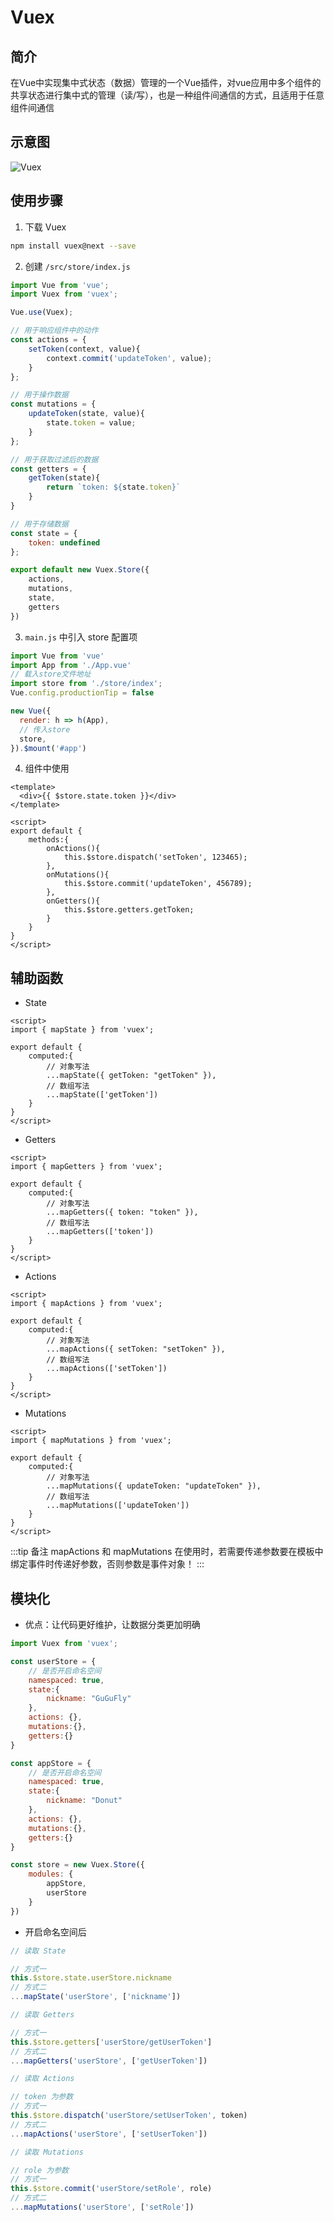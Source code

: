# Vuex

## 简介

在Vue中实现集中式状态（数据）管理的一个Vue插件，对vue应用中多个组件的共享状态进行集中式的管理（读/写），也是一种组件间通信的方式，且适用于任意组件间通信

## 示意图

![Vuex](../../../assets/vue/vuex.png)

## 使用步骤

1. 下载 Vuex

```bash
npm install vuex@next --save
```

2. 创建 `/src/store/index.js`

```js
import Vue from 'vue';
import Vuex from 'vuex';

Vue.use(Vuex);

// 用于响应组件中的动作
const actions = {
    setToken(context, value){
        context.commit('updateToken', value);
    }
};

// 用于操作数据
const mutations = {
    updateToken(state, value){
        state.token = value;
    }
};

// 用于获取过滤后的数据
const getters = {
    getToken(state){
        return `token: ${state.token}`
    }
}

// 用于存储数据
const state = {
    token: undefined
};

export default new Vuex.Store({
    actions,
    mutations,
    state,
    getters
})
```

3. `main.js` 中引入 store 配置项

```js
import Vue from 'vue'
import App from './App.vue'
// 载入store文件地址
import store from './store/index';
Vue.config.productionTip = false

new Vue({
  render: h => h(App),
  // 传入store
  store,
}).$mount('#app')
```

4. 组件中使用

```vue
<template>
  <div>{{ $store.state.token }}</div>
</template>

<script>
export default {
    methods:{
        onActions(){
            this.$store.dispatch('setToken', 123465);
        },
        onMutations(){
            this.$store.commit('updateToken', 456789);
        },
        onGetters(){
            this.$store.getters.getToken;
        }
    }
}
</script>
```

## 辅助函数

- State

```vue
<script>
import { mapState } from 'vuex';

export default {
    computed:{
        // 对象写法
        ...mapState({ getToken: "getToken" }),
        // 数组写法
        ...mapState(['getToken'])
    }   
}
</script>
```

- Getters

```vue
<script>
import { mapGetters } from 'vuex';

export default {
    computed:{
        // 对象写法
        ...mapGetters({ token: "token" }),
        // 数组写法
        ...mapGetters(['token'])
    }   
}
</script>
```

- Actions

```vue
<script>
import { mapActions } from 'vuex';

export default {
    computed:{
        // 对象写法
        ...mapActions({ setToken: "setToken" }),
        // 数组写法
        ...mapActions(['setToken'])
    }   
}
</script>
```

- Mutations

```vue
<script>
import { mapMutations } from 'vuex';

export default {
    computed:{
        // 对象写法
        ...mapMutations({ updateToken: "updateToken" }),
        // 数组写法
        ...mapMutations(['updateToken'])
    }   
}
</script>
```

:::tip 备注
mapActions 和 mapMutations 在使用时，若需要传递参数要在模板中绑定事件时传递好参数，否则参数是事件对象！
:::

## 模块化

- 优点：让代码更好维护，让数据分类更加明确

```js
import Vuex from 'vuex';

const userStore = {
    // 是否开启命名空间
    namespaced: true,
    state:{
        nickname: "GuGuFly"
    },
    actions: {},
    mutations:{},
    getters:{}
}

const appStore = {
    // 是否开启命名空间
    namespaced: true,
    state:{
        nickname: "Donut"
    },
    actions: {},
    mutations:{},
    getters:{}
}

const store = new Vuex.Store({
    modules: {
        appStore,
        userStore
    }
})
```

- 开启命名空间后

```js
// 读取 State

// 方式一
this.$store.state.userStore.nickname
// 方式二
...mapState('userStore', ['nickname'])

// 读取 Getters

// 方式一
this.$store.getters['userStore/getUserToken']
// 方式二
...mapGetters('userStore', ['getUserToken'])

// 读取 Actions

// token 为参数
// 方式一
this.$store.dispatch('userStore/setUserToken', token)
// 方式二
...mapActions('userStore', ['setUserToken'])

// 读取 Mutations

// role 为参数
// 方式一
this.$store.commit('userStore/setRole', role)
// 方式二
...mapMutations('userStore', ['setRole'])
```